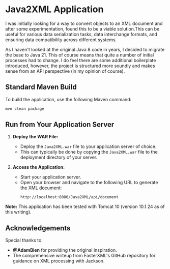 # Java2XML Application

I was initially looking for a way to convert objects to an XML document and after some experimentation, found this to be
a viable solution.This can be useful for
various data serialization tasks, data interchange formats, and ensuring data compatibility across different systems.

As I haven't looked at the original Java 8 code in years, I decided to migrate the base to Java 21. This of course means
that quite a number of initial processes had to change. I do feel there are some additional boilerplate introduced,
however, the project is structured more soundly and makes sense from an API perspective (in my opinion of course).

## Standard Maven Build

To build the application, use the following Maven command:

```sh
mvn clean package
```

## Run from Your Application Server

1. **Deploy the WAR File:**
    - Deploy the `Java2XML.war` file to your application server of choice.
    - This can typically be done by copying the `Java2XML.war` file to the deployment directory of your server.

2. **Access the Application:**
    - Start your application server.
    - Open your browser and navigate to the following URL to generate the XML document:
      ```
      http://localhost:8080/Java2XML/api/document
      ```

**Note:** This application has been tested with Tomcat 10 (version 10.1.24 as of this writing).

## Acknowledgements

Special thanks to:

- **@AdamBien** for providing the original inspiration.
- The comprehensive writeup from FasterXML's GitHub repository for guidance on XML processing with Jackson.
